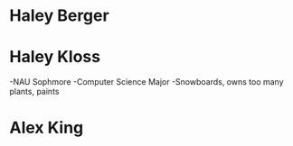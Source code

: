 # Haley Berger


# Haley Kloss

-NAU Sophmore
-Computer Science Major
-Snowboards, owns too many plants, paints

# Alex King
